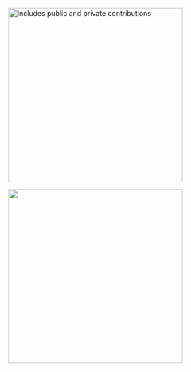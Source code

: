 <p>
    <a href="https://vaunt.dev">
        <img src="https://api.vaunt.dev/v1/github/entities/joncherry/contributions?format=svg&private=true" width="350" title="Includes public and private contributions" />
    </a>
</p>

<p>
    <a href="https://community.vaunt.dev/board/joncherry/achievements">
        <img src="https://api.vaunt.dev/v1/github/entities/joncherry/achievements?format=svg&limit=20" width="350" />
    </a>
</p>

<!--
**joncherry/joncherry** is a ✨ _special_ ✨ repository because its `README.md` (this file) appears on your GitHub profile.

Here are some ideas to get you started:

- 🔭 I’m currently working on ...
- 🌱 I’m currently learning ...
- 👯 I’m looking to collaborate on ...
- 🤔 I’m looking for help with ...
- 💬 Ask me about ...
- 📫 How to reach me: ...
- 😄 Pronouns: ...
- ⚡ Fun fact: ...
-->

